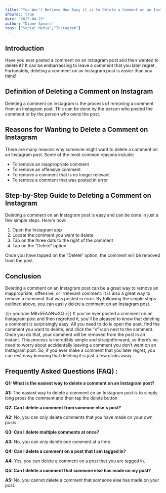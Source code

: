 ```yaml
---
title: "You Won't Believe How Easy it is to Delete a Comment on an Instagram Post!"
ShowToc: true 
date: "2023-04-23"
author: "Diane Spears" 
tags: ["Social Media","Instagram"]
---
```

## Introduction

Have you ever posted a comment on an Instagram post and then wanted to delete it? It can be embarrassing to leave a comment that you later regret. Fortunately, deleting a comment on an Instagram post is easier than you think! 

## Definition of Deleting a Comment on Instagram

Deleting a comment on Instagram is the process of removing a comment from an Instagram post. This can be done by the person who posted the comment or by the person who owns the post. 

## Reasons for Wanting to Delete a Comment on Instagram

There are many reasons why someone might want to delete a comment on an Instagram post. Some of the most common reasons include: 

- To remove an inappropriate comment 
- To remove an offensive comment 
- To remove a comment that is no longer relevant 
- To remove a comment that was posted in error 

## Step-by-Step Guide to Deleting a Comment on Instagram

Deleting a comment on an Instagram post is easy and can be done in just a few simple steps. Here's how: 

1. Open the Instagram app 
2. Locate the comment you want to delete 
3. Tap on the three dots to the right of the comment 
4. Tap on the “Delete” option 

Once you have tapped on the “Delete” option, the comment will be removed from the post. 

## Conclusion

Deleting a comment on an Instagram post can be a great way to remove an inappropriate, offensive, or irrelevant comment. It is also a great way to remove a comment that was posted in error. By following the simple steps outlined above, you can easily delete a comment on an Instagram post.

{{< youtube M8v5EAANwXQ >}} 
If you've ever posted a comment on an Instagram post and then regretted it, you'll be pleased to know that deleting a comment is surprisingly easy. All you need to do is open the post, find the comment you want to delete, and click the “x” icon next to the comment. Once you do that, your comment will be removed from the post in an instant. This process is incredibly simple and straightforward, so there’s no need to worry about accidentally leaving a comment you don’t want on an Instagram post. So, if you ever make a comment that you later regret, you can rest easy knowing that deleting it is just a few clicks away.

## Frequently Asked Questions (FAQ) :
**Q1: What is the easiest way to delete a comment on an Instagram post?** 

**A1:** The easiest way to delete a comment on an Instagram post is to simply long press the comment and then tap the delete button.

**Q2: Can I delete a comment from someone else's post?**

**A2:** No, you can only delete comments that you have made on your own posts.

**Q3: Can I delete multiple comments at once?**

**A3:** No, you can only delete one comment at a time.

**Q4: Can I delete a comment on a post that I am tagged in?**

**A4:** Yes, you can delete a comment on a post that you are tagged in.

**Q5: Can I delete a comment that someone else has made on my post?**

**A5:** No, you cannot delete a comment that someone else has made on your post.


